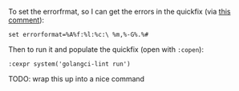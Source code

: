 To set the errorfrmat, so I can get the errors in the quickfix (via [this comment](https://github.com/golangci/golangci-lint/issues/895#issuecomment-1103895284)):

`set errorformat=%A%f:%l:%c:\ %m,%-G%.%#`

Then to run it and populate the quickfix (open with `:copen`):

`:cexpr system('golangci-lint run')`

TODO: wrap this up into a nice command
